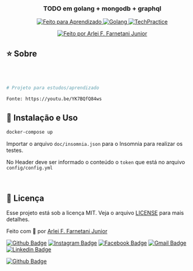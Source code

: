 <h3 align="center">
  TODO em golang + mongodb + graphql
</h3>

<p align="center">
  <a href="https://farnetani.com.br">
    <img alt="Feito para Aprendizado" src="https://img.shields.io/badge/Feito%20para-Estudos-purple%2306b656?style=flat-square">
  </a>
  <a href="https://go.dev/">
    <img alt="Golang" src="https://img.shields.io/badge/golang-blue?style=flat-square">
  </a>  
  <a href="https://youtu.be/YK7BQfQ84ws">
    <img alt="TechPractice" src="https://img.shields.io/badge/Canal TechPractice-red?style=flat-square">
  </a>    
</p>
<p align="center">
  <a align="center" href="https://www.github.com/farnetani/">
    <img alt="Feito por Arlei F. Farnetani Junior" src="https://img.shields.io/badge/Copyright%20by-Arlei%20F.%20Farnetani%20Junior-%2306b656?style=flat-square">
  </a>
</p>

## :star: Sobre

<br>

```bash

# Projeto para estudos/aprendizado

Fonte: https://youtu.be/YK7BQfQ84ws

```

## :wrench: Instalação e Uso

```bash
docker-compose up
```

Importar o arquivo `doc/insomnia.json` para o Insomnia para realizar os testes.

No Header deve ser informado o conteúdo o `token` que está no arquivo `config/config.yml`

<br>

## :memo: Licença

Esse projeto está sob a licença MIT. Veja o arquivo [LICENSE](/LICENSE) para mais detalhes.

Feito com :purple_heart: por [Arlei F. Farnetani Junior](https://github.com/farnetani)

[![Github Badge](https://img.shields.io/github/followers/farnetani?style=social)](https://img.shields.io/github/followers/farnetani?style=social)
[![Instagram Badge](https://img.shields.io/badge/-farnetanijr-purple?style=flat-square&logo=Instagram&logoColor=white&link=https://www.instagram.com/farnetanijr/)](https://www.instagram.com/farnetanijr)
[![Facebook Badge](https://img.shields.io/badge/-farnetanijr-navy?style=flat-square&logo=Facebook&logoColor=white&link=https://www.facebook.com/farnetanijr/)](https://www.facebook.com/farnetanijr)
[![Gmail Badge](https://img.shields.io/badge/-farnetani@gmail.com-c14438?style=flat-square&logo=Gmail&logoColor=white&link=mailto:farnetani@gmail.com)](mailto:farnetani@gmail.com)
[![Linkedin Badge](https://img.shields.io/badge/-Arlei%20F.%20Farnetani%20Junior-blue?style=flat-square&logo=Linkedin&logoColor=white&link=https://www.linkedin.com/in/farnetani/)](https://www.linkedin.com/in/farnetani/)

[![Github Badge](https://img.shields.io/github/followers/farnetani?label=Clique%20aqui%20para%20me%20seguir%20no%20Github&style=plastic)](https://img.shields.io/github/followers/farnetani?label=Clique%20aqui%20para%20me%20seguir%20no%20Github&style=plastic)
